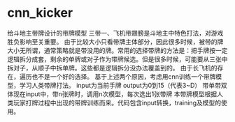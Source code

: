# cnn_kicker
给斗地主带牌设计的带牌模型
三带一、飞机带翅膀是斗地主中特色打法，对游戏胜负影响至关重要。
由于比较大小只看带牌主体部分，因此很多时候，被带的牌大小无所谓，通常策略就是带没用的牌。常用的选择带牌的方法是：把手牌按一定逻辑拆分成套，剩余的单牌或对子作为带牌候选。但是很多时候，可能要从三张中拆对子，从顺子中拆单牌。这些都是逻辑拆分没办法覆盖到的。
由于长飞机的存在，遍历也不是一个好的选择。
基于上述两个原因，考虑用cnn训练一个带牌模型，学习人类带牌打法。
input为当前手牌
output为0到15（代表3~D）
带单带双体现在input中，带n张牌时，调用n次模型，每次选出1张带牌
本带牌模型根据人类玩家打牌过程中出现的带牌训练而来。代码包含input转换，training及模型的使用。
